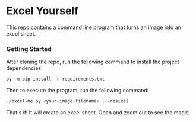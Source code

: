 Excel Yourself
==============

This repo contains a command line program that turns an image into an excel sheet.

### Getting Started

After cloning the repo, run the following command to install the project dependencies:

```powershell
py -m pip install -r requirements.txt
```

Then to execute the program, run the following command:

```powershell
./excel-me.py <your-image-filename> [--resize]
```

That's it! It will create an excel sheet. Open and zoom out to see the magic.
